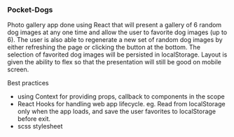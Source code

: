 ### Pocket-Dogs
Photo gallery app done using React that will present a gallery of 6 random dog images at any one time and allow the user to favorite dog images (up to 6). 
The user is also able to regenerate a new set of random dog images by either refreshing the page or clicking the button at the bottom.
The selection of favorited dog images will be persisted in localStorage.
Layout is given the ability to flex so that the presentation will still be good on mobile screen.

Best practices
- using Context for providing props, callback to components in the scope
- React Hooks for handling web app lifecycle. eg. Read from localStorage only when the app loads, and save the user favorites to localStorage before exit.
- scss stylesheet
